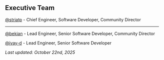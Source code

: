 ## Executive Team

[@striatp](https://github.com/striatp/) - Chief Engineer, Software Developer, Community Director

---

[@bekian](https://github.com/bekian/) - Lead Engineer, Senior Software Developer, Community Director

[@ivay-d](https://github.com/ivay-d) - Lead Engineer, Senior Software Developer

*Last updated: October 22nd, 2025*

